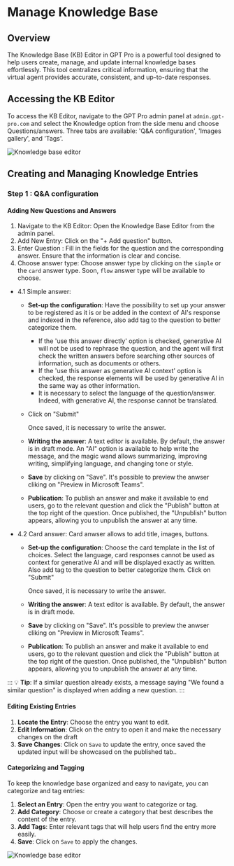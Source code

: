 # Manage Knowledge Base

## Overview

The Knowledge Base (KB) Editor in GPT Pro is a powerful tool designed to help users create, manage, and update internal knowledge bases effortlessly. This tool centralizes critical information, ensuring that the virtual agent provides accurate, consistent, and up-to-date responses.

## Accessing the KB Editor

To access the KB Editor, navigate to the GPT Pro admin panel at `admin.gpt-pro.com` and select the Knowledge option from the side menu and choose Questions/answers. Three tabs are available: 'Q&A configuration', 'Images gallery', and 'Tags'.

![Knowledge base editor](/KB-editor.png)

## Creating and Managing Knowledge Entries
### Step 1 : Q&A configuration ###
#### Adding New Questions and Answers
1.	Navigate to the KB Editor: Open the Knowledge Base Editor from the admin panel.
2.	Add New Entry: Click on the "+ Add  question" button.
3.	Enter Question : Fill in the fields for the question and the corresponding answer. Ensure that the information is clear and concise.
4.	Choose answer type: Choose answer type by clicking on the `simple` or the `card` answer type. 
Soon, `flow` answer type will be available to choose.

- 4.1 Simple answer:
  - **Set-up the configuration**: Have the possibility to set up your answer to be registered as it is or be added in the context of AI's response and indexed in the reference, also add tag to the question to better categorize them.
    - If the 'use this answer directly' option is checked, generative AI will not be used to rephrase the question, and the agent will first check the written answers before searching other sources of information, such as documents or others. 
    - If the 'use this answer as generative AI context' option is checked, the response elements will be used by generative AI in the same way as other information.
    - It is necessary to select the language of the question/answer. Indeed, with generative AI, the response cannot be translated. 
  - Click on "Submit" 

    Once saved, it is necessary to write the answer.
   - **Writing the answer**: A text editor is available. By default, the answer is in draft mode. An "AI" option is available to help write the message, and the magic wand allows summarizing, improving writing, simplifying language, and changing tone or style.
    - **Save** by clicking on "Save". It's possible to preview the anwser cliking on "Preview in Microsoft Teams".
    - **Publication**: To publish an answer and make it available to end users, go to the relevant question and click the "Publish" button at the top right of the question. Once published, the "Unpublish" button appears, allowing you to unpublish the answer at any time.

- 4.2 Card answer:
Card anwser allows to add title, images, buttons.
  - **Set-up the configuration**:  Choose the card template in the list of choices. 
  Select the language, card responses cannot be used as context for generative AI and will be displayed exactly as written. Also add tag to the question to better categorize them.
  Click on "Submit" 

    Once saved, it is necessary to write the answer.
   - **Writing the answer**: A text editor is available. By default, the answer is in draft mode. 
    - **Save** by clicking on "Save". It's possible to preview the anwser cliking on "Preview in Microsoft Teams".
    - **Publication**: To publish an answer and make it available to end users, go to the relevant question and click the "Publish" button at the top right of the question. Once published, the "Unpublish" button appears, allowing you to unpublish the answer at any time.

::: 💡 **Tip**: If a similar question already exists, a message saying "We found a similar question" is displayed when adding a new question.
:::



#### Editing Existing Entries

1. **Locate the Entry**: Choose the entry you want to edit.
2. **Edit Information**: Click on the entry to open it and make the necessary changes on the draft
3. **Save Changes**: Click on `Save` to update the entry, once saved the updated input will be showcased on the published tab..


#### Categorizing and Tagging

To keep the knowledge base organized and easy to navigate, you can categorize and tag entries:

1. **Select an Entry**: Open the entry you want to categorize or tag.
2. **Add Category**: Choose or create a category that best describes the content of the entry.
3. **Add Tags**: Enter relevant tags that will help users find the entry more easily.
4. **Save**: Click on `Save` to apply the changes.

![Knowledge base editor](/KB-Tagging.png)

<Intercom />
<Hubspot />
<Clarity />
<GoogleAnalytics />